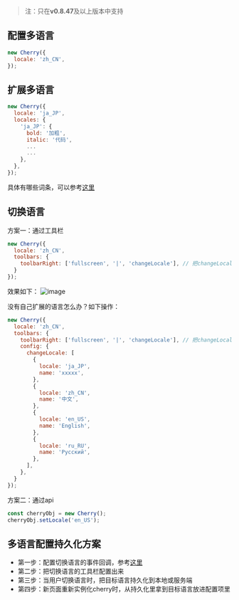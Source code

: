> 注：只在**v0.8.47**及以上版本中支持

## 配置多语言
```javascript
new Cherry({
  locale: 'zh_CN',
});
```

## 扩展多语言
```javascript
new Cherry({
  locale: 'ja_JP',
  locales: {
    'ja_JP': {
      bold: '加粗',
      italic: '代码',
      ...
      ...
    },
  },
});
```
具体有哪些词条，可以参考[这里](https://github.com/Tencent/cherry-markdown/blob/main/src/locales/zh_CN.js)
## 切换语言
方案一：通过工具栏
```javascript
new Cherry({
  locale: 'zh_CN',
  toolbars: {
    toolbarRight: ['fullscreen', '|', 'changeLocale'], // 把changeLocale放到右侧工具栏中
  }
});
```
效果如下：
![image](https://github.com/user-attachments/assets/d3c3abfc-4fb6-4490-ac84-48f7d4be412c)

没有自己扩展的语言怎么办？如下操作：
```javascript
new Cherry({
  locale: 'zh_CN',
  toolbars: {
    toolbarRight: ['fullscreen', '|', 'changeLocale'], // 把changeLocale放到右侧工具栏中
    config: {
      changeLocale: [
        {
          locale: 'ja_JP',
          name: 'xxxxx',
        },
        {
          locale: 'zh_CN',
          name: '中文',
        },
        {
          locale: 'en_US',
          name: 'English',
        },
        {
          locale: 'ru_RU',
          name: 'Русский',
        },
      ],
    },
  }
});
```

方案二：通过api
```javascript
const cherryObj = new Cherry();
cherryObj.setLocale('en_US');
```

## 多语言配置持久化方案
- 第一步：配置切换语言的事件回调，参考[这里](https://github.com/Tencent/cherry-markdown/wiki/%E4%BA%8B%E4%BB%B6&%E5%9B%9E%E8%B0%83#afterchangelocale-%E4%BF%AE%E6%94%B9%E8%AF%AD%E8%A8%80%E6%97%B6%E8%A7%A6%E5%8F%91)
- 第二步：把切换语言的工具栏配置出来
- 第三步：当用户切换语言时，把目标语言持久化到本地或服务端
- 第四步：新页面重新实例化cherry时，从持久化里拿到目标语言放进配置项里
